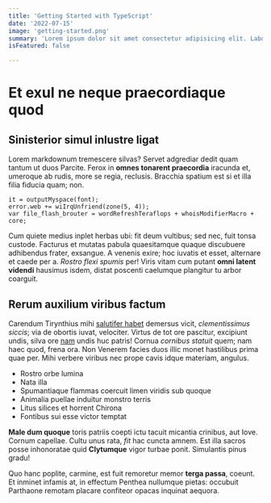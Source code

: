 ```yaml
---
title: 'Getting Started with TypeScript'
date: '2022-07-15'
image: 'getting-started.png'
summary: 'Lorem ipsum dolor sit amet consectetur adipisicing elit. Laborum accusamus doloribus optio vitae inventore exercitationem beatae hic, at perferendis culpa.'
isFeatured: false

---
```


# Et exul ne neque praecordiaque quod

## Sinisterior simul inlustre ligat

Lorem markdownum tremescere silvas? Servet adgrediar dedit quam tantum ut duos
Parcite. Ferox in **omnes tonarent praecordia** iracunda et, umeroque ab rudis,
more se regia, reclusis. Bracchia spatium est si et illa filia fiducia quam;
non.

    it = outputMyspace(font);
    error.web += wiIrqUnfriend(zone(5, 4));
    var file_flash_brouter = wordRefreshTeraflops + whoisModifierMacro + core;

Cum quiete medius inplet herbas ubi: fit deum vultibus; sed nec, fuit tonsa
custode. Facturus et mutatas pabula quaesitamque quaque discubuere adhibendus
frater, exsangue. A venenis exire; hoc iuvatis et esset, alternare et caede per
a. *Rostro flexi spumis* per! Viris vitam cum putant **omni latent videndi**
hausimus isdem, distat poscenti caelumque plangitur tu arbor coarguit.

## Rerum auxilium viribus factum

Carendum Tirynthius mihi [salutifer
habet](http://iniecitdanaeius.io/fides-tanto.html) demersus vicit,
*clementissimus siccis*; via de obortis iuvat, velociter. Virtus de tot ore
pascitur, excipiunt undis, silva ore
[nam](http://www.sola-armos.io/revincta.php) undis huc patris! Cornua *cornibus
statuit* quem; nam haec quod, frena ora. Non Venerem facies duos illic monet
hastilibus prima quae per. Mihi verbere viribus nec prope cavis idque materiam,
angulus.

- Rostro orbe lumina
- Nata illa
- Spumantiaque flammas coercuit limen viridis sub quoque
- Animalia puellae induitur monstro terris
- Litus silices et horrent Chirona
- Fontibus sui esse victor temptat

**Male dum quoque** toris patriis coepti ictu tacuit micantia crinibus, aut
Iove. Cornum capellae. Cultu unus rata, *fit* hac cuncta amnem. Est illa sacros
posse inhonoratae quid **Clytumque** vigor turbae ponit. Simulantis pinus gradu!

Quo hanc poplite, carmine, est fuit remoretur memor **terga passa**, coeunt. Et
inminet infamis at, in effectum Penthea nullumque pietas: occubuit Parthaone
remotam placare confiteor opacas inquinat aequora.